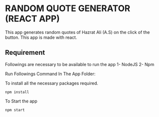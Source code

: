 # RANDOM QUOTE GENERATOR (REACT APP)
This app generates random quotes of Hazrat Ali (A.S) on the click of the button.
This app is made with react.

## Requirement
Followings are necessary to be available to run the app
1- NodeJS
2- Npm

Run Followings Command In The App Folder:

To install all the necessary packages required.

```
npm install

```

To Start the app

```
npm start
```

